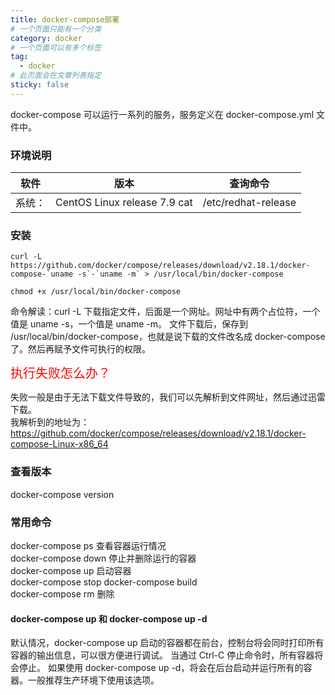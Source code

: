 ```yaml
---
title: docker-compose部署
# 一个页面只能有一个分类
category: docker
# 一个页面可以有多个标签
tag:
  - docker
# 此页面会在文章列表指定
sticky: false
---
```


docker-compose 可以运行一系列的服务，服务定义在 docker-compose.yml 文件中。

### 环境说明

| 软件         | 版本  | 查询命令 |
| ------------------------ | ----------------------- | ------------------ |
|系统：	|CentOS Linux release 7.9	cat |/etc/redhat-release

### 安装
```
curl -L https://github.com/docker/compose/releases/download/v2.18.1/docker-compose-`uname -s`-`uname -m` > /usr/local/bin/docker-compose 

chmod +x /usr/local/bin/docker-compose
```

命令解读：curl -L 下载指定文件，后面是一个网址。网址中有两个占位符，一个值是 uname -s，一个值是 uname -m。
文件下载后，保存到 /usr/local/bin/docker-compose，也就是说下载的文件改名成 docker-compose 了。然后再赋予文件可执行的权限。

<span style="color:red;font-size:20px;">执行失败怎么办？</span>

失败一般是由于无法下载文件导致的，我们可以先解析到文件网址，然后通过迅雷下载。  
我解析到的地址为：  
https://github.com/docker/compose/releases/download/v2.18.1/docker-compose-Linux-x86_64


### 查看版本

docker-compose version

### 常用命令

docker-compose ps  	查看容器运行情况  
docker-compose down  	 停止并删除运行的容器  
docker-compose up 	启动容器  
docker-compose stop	
docker-compose build	
docker-compose rm	删除

#### docker-compose up 和 docker-compose up -d

默认情况，docker-compose up 启动的容器都在前台，控制台将会同时打印所有容器的输出信息，可以很方便进行调试。
当通过 Ctrl-C 停止命令时，所有容器将会停止。
如果使用 docker-compose up -d，将会在后台启动并运行所有的容器。一般推荐生产环境下使用该选项。

